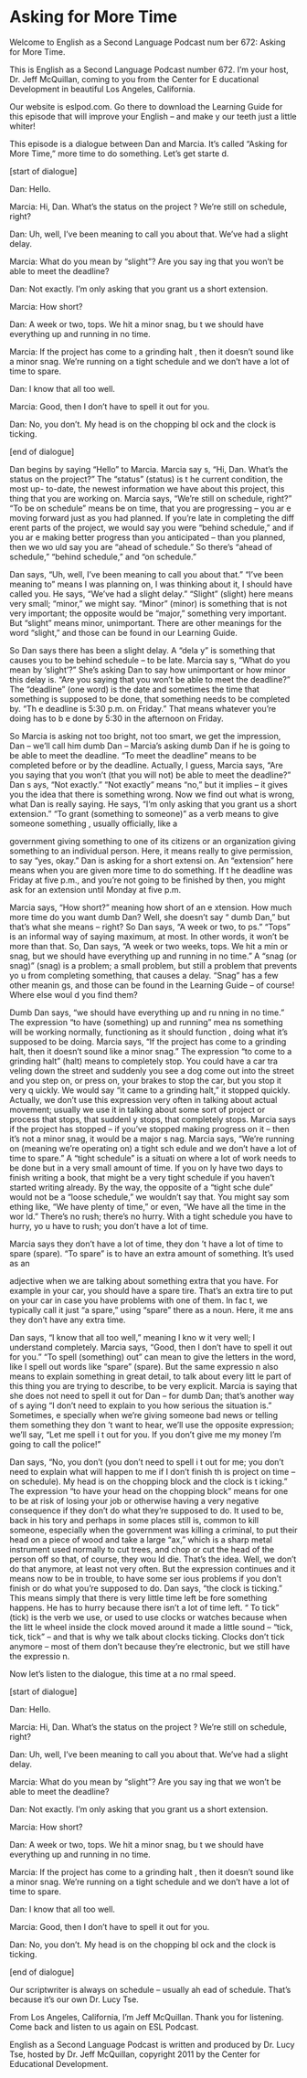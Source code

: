 # Asking for More Time

Welcome to English as a Second Language Podcast num ber 672: Asking for More Time.

This is English as a Second Language Podcast number  672.  I’m your host, Dr. Jeff McQuillan, coming to you from the Center for E ducational Development in beautiful Los Angeles, California.

Our website is eslpod.com.  Go there to download the Learning Guide for this episode that will improve your English – and make y our teeth just a little whiter!

This episode is a dialogue between Dan and Marcia.  It’s called “Asking for More Time,” more time to do something.  Let’s get starte d.

[start of dialogue]

Dan:  Hello.

Marcia:  Hi, Dan.  What’s the status on the project ?  We’re still on schedule, right?

Dan:  Uh, well, I’ve been meaning to call you about  that.  We’ve had a slight delay.

Marcia:  What do you mean by “slight”?  Are you say ing that you won’t be able to meet the deadline?

Dan:  Not exactly.  I’m only asking that you grant us a short extension.

Marcia:  How short?

Dan:  A week or two, tops.  We hit a minor snag, bu t we should have everything up and running in no time.

Marcia:  If the project has come to a grinding halt , then it doesn’t sound like a minor snag.  We’re running on a tight schedule and we don’t have a lot of time to spare.

Dan:  I know that all too well.

Marcia:  Good, then I don’t have to spell it out for you.

 Dan:  No, you don’t.  My head is on the chopping bl ock and the clock is ticking.

[end of dialogue]

Dan begins by saying “Hello” to Marcia.  Marcia say s, “Hi, Dan.  What’s the status on the project?”  The “status” (status) is t he current condition, the most up- to-date, the newest information we have about this project, this thing that you are working on.  Marcia says, “We’re still on schedule,  right?”  “To be on schedule” means be on time, that you are progressing – you ar e moving forward just as you had planned.  If you’re late in completing the diff erent parts of the project, we would say you were “behind schedule,” and if you ar e making better progress than you anticipated – than you planned, then we wo uld say you are “ahead of schedule.”  So there’s “ahead of schedule,” “behind  schedule,” and “on schedule.”

Dan says, “Uh, well, I’ve been meaning to call you about that.”  “I’ve been meaning to” means I was planning on, I was thinking  about it, I should have called you.  He says, “We’ve had a slight delay.”  “Slight” (slight) here means very small; “minor,” we might say.  “Minor” (minor)  is something that is not very important; the opposite would be “major,” something  very important.  But “slight” means minor, unimportant.  There are other meanings  for the word “slight,” and those can be found in our Learning Guide.

So Dan says there has been a slight delay.  A “dela y” is something that causes you to be behind schedule – to be late.  Marcia say s, “What do you mean by ‘slight’?”  She’s asking Dan to say how unimportant  or how minor this delay is. “Are you saying that you won’t be able to meet the deadline?”  The “deadline” (one word) is the date and sometimes the time that something is supposed to be done, that something needs to be completed by.  “Th e deadline is 5:30 p.m. on Friday.”  That means whatever you’re doing has to b e done by 5:30 in the afternoon on Friday.

So Marcia is asking not too bright, not too smart, we get the impression, Dan – we’ll call him dumb Dan – Marcia’s asking dumb Dan if he is going to be able to meet the deadline.  “To meet the deadline” means to  be completed before or by the deadline.  Actually, I guess, Marcia says, “Are  you saying that you won’t (that you will not) be able to meet the deadline?”  Dan s ays, “Not exactly.”  “Not exactly” means “no,” but it implies – it gives you the idea that there is something wrong.  Now we find out what is wrong, what Dan is really saying.  He says, “I’m only asking that you grant us a short extension.”  “To grant (something to someone)” as a verb means to give someone something , usually officially, like a

government giving something to one of its citizens or an organization giving something to an individual person.  Here, it means really to give permission, to say “yes, okay.”  Dan is asking for a short extensi on.  An “extension” here means when you are given more time to do something.  If t he deadline was Friday at five p.m., and you’re not going to be finished by then, you might ask for an extension until Monday at five p.m.

Marcia says, “How short?” meaning how short of an e xtension.  How much more time do you want dumb Dan?  Well, she doesn’t say “ dumb Dan,” but that’s what she means – right?  So Dan says, “A week or two, to ps.”  “Tops” is an informal way of saying maximum, at most.  In other words, it  won’t be more than that.  So, Dan says, “A week or two weeks, tops.  We hit a min or snag, but we should have everything up and running in no time.”  A “snag (or  snag)” (snag) is a problem; a small problem, but still a problem that prevents yo u from completing something, that causes a delay.  “Snag” has a few other meanin gs, and those can be found in the Learning Guide – of course!  Where else woul d you find them?

Dumb Dan says, “we should have everything up and ru nning in no time.”  The expression “to have (something) up and running” mea ns something will be working normally, functioning as it should function , doing what it’s supposed to be doing.  Marcia says, “If the project has come to  a grinding halt, then it doesn’t sound like a minor snag.”  The expression “to come to a grinding halt” (halt) means to completely stop.  You could have a car tra veling down the street and suddenly you see a dog come out into the street and  you step on, or press on, your brakes to stop the car, but you stop it very q uickly.  We would say “it came to a grinding halt,” it stopped quickly.  Actually,  we don’t use this expression very often in talking about actual movement; usually we use it in talking about some sort of project or process that stops, that suddenl y stops, that completely stops. Marcia says if the project has stopped – if you’ve stopped making progress on it – then it’s not a minor snag, it would be a major s nag.  Marcia says, “We’re running on (meaning we’re operating on) a tight sch edule and we don’t have a lot of time to spare.”  A “tight schedule” is a situati on where a lot of work needs to be done but in a very small amount of time.  If you on ly have two days to finish writing a book, that might be a very tight schedule  if you haven’t started writing already.  By the way, the opposite of a “tight sche dule” would not be a “loose schedule,” we wouldn’t say that.  You might say som ething like, “We have plenty of time,” or even, “We have all the time in the wor ld.”  There’s no rush; there’s no hurry.  With a tight schedule you have to hurry, yo u have to rush; you don’t have a lot of time.

Marcia says they don’t have a lot of time, they don ’t have a lot of time to spare (spare).  “To spare” is to have an extra amount of something.  It’s used as an

adjective when we are talking about something extra  that you have.  For example in your car, you should have a spare tire.  That’s an extra tire to put on your car in case you have problems with one of them.  In fac t, we typically call it just “a spare,” using “spare” there as a noun.  Here, it me ans they don’t have any extra time.

Dan says, “I know that all too well,” meaning I kno w it very well; I understand completely.  Marcia says, “Good, then I don’t have to spell it out for you.”  “To spell (something) out” can mean to give the letters  in the word, like I spell out words like “spare” (spare).  But the same expressio n also means to explain something in great detail, to talk about every litt le part of this thing you are trying to describe, to be very explicit.  Marcia is saying  that she does not need to spell it out for Dan – for dumb Dan; that’s another way of s aying “I don’t need to explain to you how serious the situation is.”  Sometimes, e specially when we’re giving someone bad news or telling them something they don ’t want to hear, we’ll use the opposite expression; we’ll say, “Let me spell i t out for you.  If you don’t give me my money I’m going to call the police!”

Dan says, “No, you don’t (you don’t need to spell i t out for me; you don’t need to explain what will happen to me if I don’t finish th is project on time – on schedule). My head is on the chopping block and the clock is t icking.”  The expression “to have your head on the chopping block” means for one  to be at risk of losing your job or otherwise having a very negative consequence  if they don’t do what they’re supposed to do.  It used to be, back in his tory and perhaps in some places still is, common to kill someone, especially  when the government was killing a criminal, to put their head on a piece of  wood and take a large “ax,” which is a sharp metal instrument used normally to cut trees, and chop or cut the head of the person off so that, of course, they wou ld die.  That’s the idea.  Well, we don’t do that anymore, at least not very often.  But the expression continues and it means now to be in trouble, to have some ser ious problems if you don’t finish or do what you’re supposed to do.  Dan says,  “the clock is ticking.”  This means simply that there is very little time left be fore something happens.  He has to hurry because there isn’t a lot of time left.  “ To tick” (tick) is the verb we use, or used to use clocks or watches because when the litt le wheel inside the clock moved around it made a little sound – “tick, tick, tick” – and that is why we talk about clocks ticking.  Clocks don’t tick anymore – most of them don’t because they’re electronic, but we still have the expressio n.

Now let’s listen to the dialogue, this time at a no rmal speed.

[start of dialogue]

 Dan:  Hello.

Marcia:  Hi, Dan.  What’s the status on the project ?  We’re still on schedule, right?

Dan:  Uh, well, I’ve been meaning to call you about  that.  We’ve had a slight delay.

Marcia:  What do you mean by “slight”?  Are you say ing that we won’t be able to meet the deadline?

Dan:  Not exactly.  I’m only asking that you grant us a short extension.

Marcia:  How short?

Dan:  A week or two, tops.  We hit a minor snag, bu t we should have everything up and running in no time.

Marcia:  If the project has come to a grinding halt , then it doesn’t sound like a minor snag.  We’re running on a tight schedule and we don’t have a lot of time to spare.

Dan:  I know that all too well.

Marcia:  Good, then I don’t have to spell it out for you.

Dan:  No, you don’t.  My head is on the chopping bl ock and the clock is ticking.

[end of dialogue]

Our scriptwriter is always on schedule – usually ah ead of schedule.  That’s because it’s our own Dr. Lucy Tse.

From Los Angeles, California, I’m Jeff McQuillan.  Thank you for listening.  Come back and listen to us again on ESL Podcast.

English as a Second Language Podcast is written and  produced by Dr. Lucy Tse, hosted by Dr. Jeff McQuillan, copyright 2011 by the  Center for Educational Development.

